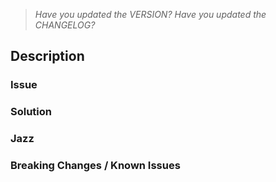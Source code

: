 > *Have you updated the VERSION? Have you updated the CHANGELOG?*

## Description
### Issue
### Solution
### Jazz
### Breaking Changes / Known Issues
